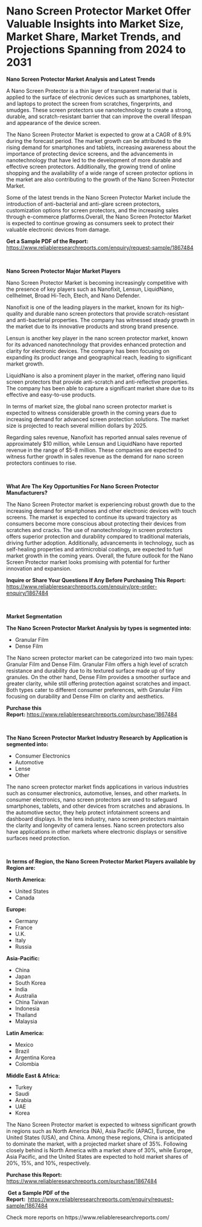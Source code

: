 <p><h1>Nano Screen Protector Market Offer Valuable Insights into Market Size, Market Share, Market Trends, and Projections Spanning from 2024 to 2031</h1></p><p><strong>Nano Screen Protector Market Analysis and Latest Trends</strong></p>
<p><p>A Nano Screen Protector is a thin layer of transparent material that is applied to the surface of electronic devices such as smartphones, tablets, and laptops to protect the screen from scratches, fingerprints, and smudges. These screen protectors use nanotechnology to create a strong, durable, and scratch-resistant barrier that can improve the overall lifespan and appearance of the device screen.</p><p>The Nano Screen Protector Market is expected to grow at a CAGR of 8.9% during the forecast period. The market growth can be attributed to the rising demand for smartphones and tablets, increasing awareness about the importance of protecting device screens, and the advancements in nanotechnology that have led to the development of more durable and effective screen protectors. Additionally, the growing trend of online shopping and the availability of a wide range of screen protector options in the market are also contributing to the growth of the Nano Screen Protector Market.</p><p>Some of the latest trends in the Nano Screen Protector Market include the introduction of anti-bacterial and anti-glare screen protectors, customization options for screen protectors, and the increasing sales through e-commerce platforms.Overall, the Nano Screen Protector Market is expected to continue growing as consumers seek to protect their valuable electronic devices from damage.</p></p>
<p><strong>Get a Sample PDF of the Report:&nbsp;</strong> <a href="https://www.reliableresearchreports.com/enquiry/request-sample/1867484">https://www.reliableresearchreports.com/enquiry/request-sample/1867484</a></p>
<p>&nbsp;</p>
<p><strong>Nano Screen Protector Major Market Players</strong></p>
<p><p>Nano Screen Protector Market is becoming increasingly competitive with the presence of key players such as Nanofixit, Lensun, LiquidNano, cellhelmet, Broad Hi-Tech, Etech, and Nano Defender. </p><p>Nanofixit is one of the leading players in the market, known for its high-quality and durable nano screen protectors that provide scratch-resistant and anti-bacterial properties. The company has witnessed steady growth in the market due to its innovative products and strong brand presence.</p><p>Lensun is another key player in the nano screen protector market, known for its advanced nanotechnology that provides enhanced protection and clarity for electronic devices. The company has been focusing on expanding its product range and geographical reach, leading to significant market growth.</p><p>LiquidNano is also a prominent player in the market, offering nano liquid screen protectors that provide anti-scratch and anti-reflective properties. The company has been able to capture a significant market share due to its effective and easy-to-use products.</p><p>In terms of market size, the global nano screen protector market is expected to witness considerable growth in the coming years due to increasing demand for advanced screen protection solutions. The market size is projected to reach several million dollars by 2025.</p><p>Regarding sales revenue, Nanofixit has reported annual sales revenue of approximately $10 million, while Lensun and LiquidNano have reported revenue in the range of $5-8 million. These companies are expected to witness further growth in sales revenue as the demand for nano screen protectors continues to rise.</p></p>
<p>&nbsp;</p>
<p><strong>What Are The Key Opportunities For Nano Screen Protector Manufacturers?</strong></p>
<p><p>The Nano Screen Protector market is experiencing robust growth due to the increasing demand for smartphones and other electronic devices with touch screens. The market is expected to continue its upward trajectory as consumers become more conscious about protecting their devices from scratches and cracks. The use of nanotechnology in screen protectors offers superior protection and durability compared to traditional materials, driving further adoption. Additionally, advancements in technology, such as self-healing properties and antimicrobial coatings, are expected to fuel market growth in the coming years. Overall, the future outlook for the Nano Screen Protector market looks promising with potential for further innovation and expansion.</p></p>
<p><strong>Inquire or Share Your Questions If Any Before Purchasing This Report:</strong> <a href="https://www.reliableresearchreports.com/enquiry/pre-order-enquiry/1867484">https://www.reliableresearchreports.com/enquiry/pre-order-enquiry/1867484</a></p>
<p>&nbsp;</p>
<p><strong>Market Segmentation</strong></p>
<p><strong>The Nano Screen Protector Market Analysis by types is segmented into:</strong></p>
<p><ul><li>Granular Film</li><li>Dense Film</li></ul></p>
<p><p>The Nano screen protector market can be categorized into two main types: Granular Film and Dense Film. Granular Film offers a high level of scratch resistance and durability due to its textured surface made up of tiny granules. On the other hand, Dense Film provides a smoother surface and greater clarity, while still offering protection against scratches and impact. Both types cater to different consumer preferences, with Granular Film focusing on durability and Dense Film on clarity and aesthetics.</p></p>
<p><strong>Purchase this Report:&nbsp;</strong><a href="https://www.reliableresearchreports.com/purchase/1867484">https://www.reliableresearchreports.com/purchase/1867484</a></p>
<p>&nbsp;</p>
<p><strong>The Nano Screen Protector Market Industry Research by Application is segmented into:</strong></p>
<p><ul><li>Consumer Electronics</li><li>Automotive</li><li>Lense</li><li>Other</li></ul></p>
<p><p>The nano screen protector market finds applications in various industries such as consumer electronics, automotive, lenses, and other markets. In consumer electronics, nano screen protectors are used to safeguard smartphones, tablets, and other devices from scratches and abrasions. In the automotive sector, they help protect infotainment screens and dashboard displays. In the lens industry, nano screen protectors maintain the clarity and longevity of camera lenses. Nano screen protectors also have applications in other markets where electronic displays or sensitive surfaces need protection.</p></p>
<p>&nbsp;</p>
<p><strong>In terms of Region, the Nano Screen Protector Market Players available by Region are:</strong></p>
<p>
    <p> <strong> North America: </strong>
        <ul>
            <li>United States</li>
            <li>Canada</li>
        </ul>
        </p> 
    <p> <strong> Europe: </strong>
        <ul>
            <li>Germany</li>
            <li>France</li>
            <li>U.K.</li>
            <li>Italy</li>
            <li>Russia</li>
        </ul>
        </p> 
    <p> <strong> Asia-Pacific: </strong>
        <ul>
            <li>China</li>
            <li>Japan</li>
            <li>South Korea</li>
            <li>India</li>
            <li>Australia</li>
            <li>China Taiwan</li>
            <li>Indonesia</li>
            <li>Thailand</li>
            <li>Malaysia</li>
        </ul>
        </p> 
    <p> <strong> Latin America: </strong>
        <ul>
            <li>Mexico</li>
            <li>Brazil</li>
            <li>Argentina Korea</li>
            <li>Colombia</li>
        </ul>
        </p> 
    <p> <strong> Middle East & Africa: </strong>
        <ul>
            <li>Turkey</li>
            <li>Saudi</li>
            <li>Arabia</li>
            <li>UAE</li>
            <li>Korea</li>
        </ul>
    </p>
    </p>
<p><p>The Nano Screen Protector market is expected to witness significant growth in regions such as North America (NA), Asia Pacific (APAC), Europe, the United States (USA), and China. Among these regions, China is anticipated to dominate the market, with a projected market share of 35%. Following closely behind is North America with a market share of 30%, while Europe, Asia Pacific, and the United States are expected to hold market shares of 20%, 15%, and 10%, respectively.</p></p>
<p><strong>Purchase this Report: </strong><a href="https://www.reliableresearchreports.com/purchase/1867484">https://www.reliableresearchreports.com/purchase/1867484</a></p>
<p>&nbsp;<strong>Get a Sample PDF of the Report:&nbsp;&nbsp;</strong><a href="https://www.reliableresearchreports.com/enquiry/request-sample/1867484">https://www.reliableresearchreports.com/enquiry/request-sample/1867484</a></p>
<p><strong></strong></p>
<p>Check more reports on https://www.reliableresearchreports.com/</p>